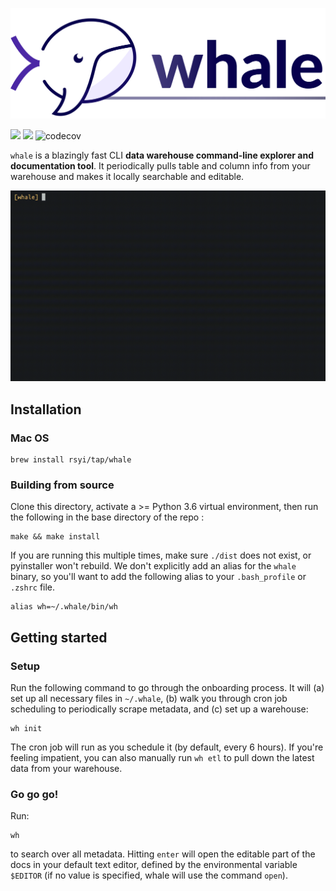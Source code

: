 <p align="center"><img src="docs/whale_logo.svg" width="600"/></p>

![](https://github.com/rsyi/whale/workflows/CD/badge.svg) ![](https://github.com/rsyi/whale/workflows/CI/badge.svg) ![codecov](https://codecov.io/gh/dataframehq/whale/branch/master/graph/badge.svg)

`whale` is a blazingly fast CLI **data warehouse command-line explorer and documentation tool**. It periodically pulls table and column info from your warehouse and makes it locally searchable and editable.

![](docs/demo.gif)

## Installation

### Mac OS

```text
brew install rsyi/tap/whale
```

### Building from source

Clone this directory, activate a &gt;= Python 3.6 virtual environment, then run the following in the base directory of the repo :

```text
make && make install
```
If you are running this multiple times, make sure `./dist` does not exist, or pyinstaller won't rebuild. We don't explicitly add an alias for the `whale` binary, so you'll want to add the following alias to your `.bash_profile` or `.zshrc` file.

```text
alias wh=~/.whale/bin/wh
```

## Getting started

### Setup

Run the following command to go through the onboarding process. It will (a) set up all necessary files in `~/.whale`, (b) walk you through cron job scheduling to periodically scrape metadata, and (c) set up a warehouse:

```text
wh init
```

The cron job will run as you schedule it (by default, every 6 hours). If you're feeling impatient, you can also manually run `wh etl` to pull down the latest data from your warehouse.

### Go go go!

Run:

```text
wh
```

to search over all metadata. Hitting `enter` will open the editable part of the docs in your default text editor, defined by the environmental variable `$EDITOR` (if no value is specified, whale will use the command `open`).
